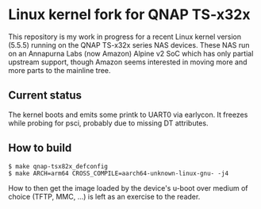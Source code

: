 # Linux kernel fork for QNAP TS-x32x

This repository is my work in progress for a recent Linux kernel version
(5.5.5) running on the QNAP TS-x32x series NAS devices. These NAS run on an
Annapurna Labs (now Amazon) Alpine v2 SoC which has only partial upstream
support, though Amazon seems interested in moving more and more parts to the
mainline tree.

## Current status

The kernel boots and emits some printk to UART0 via earlycon. It freezes while
probing for psci, probably due to missing DT attributes.

## How to build

```
$ make qnap-tsx82x_defconfig
$ make ARCH=arm64 CROSS_COMPILE=aarch64-unknown-linux-gnu- -j4
```

How to then get the image loaded by the device's u-boot over medium of choice
(TFTP, MMC, ...) is left as an exercise to the reader.
